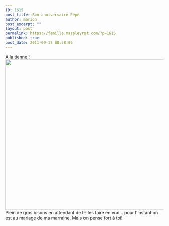 ```yaml
---
ID: 1615
post_title: Bon anniversaire Pépé
author: marion
post_excerpt: ""
layout: post
permalink: https://famille.mazaleyrat.com/?p=1615
published: true
post_date: 2011-09-17 00:58:06
---
```

A la tienne !
<a href="http://famille.mazaleyrat.com/wp-content/uploads/2011/09/237.jpg"><img src="http://famille.mazaleyrat.com/wp-content/uploads/2011/09/237-1024x839.jpg" alt="" title="apéro" width="584" height="478" class="aligncenter size-large wp-image-1616" /></a>
Plein de gros bisous en attendant de te les faire en vrai... pour l'instant on est au mariage de ma marraine. Mais on pense fort à toi!